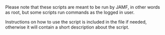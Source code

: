 Please note that these scripts are meant to be run by JAMF, in other words as root, but some scripts run commands as the logged in user.

Instructions on how to use the script is included in the file if needed, otherwise it will contain a short 
description about the script.